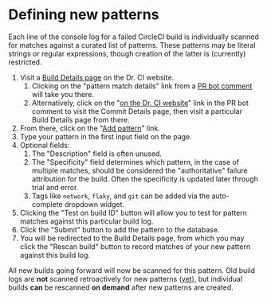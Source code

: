 # Defining new patterns

Each line of the console log for a failed CircleCI build is individually scanned for matches against a curated list of patterns.  These patterns may be literal strings or regular expressions, though creation of the latter is (currently) restricted.


1. Visit a [Build Details page](https://dr.pytorch.org/build-details.html?build_id=82804195) on the Dr. CI website.
   1. Clicking on the "pattern match details" link from a [PR bot comment](https://github.com/pytorch/pytorch/pull//31542#issuecomment-568144501) will take you there.
   2. Alternatively, click on the "[on the Dr. CI website](https://dr.pytorch.org/commit-details.html?sha1=48540e0132ff1c6d545c0894868e91d911cd6144)" link in the PR bot comment to visit the Commit Details page, then visit a particular Build Details page from there.
2. From there, click on the "[Add pattern](https://dr.pytorch.org/add-pattern.html?build_id=82804195)" link.
3. Type your pattern in the first input field on the page.
4. Optional fields:
   1. The "Description" field is often unused.
   2. The "Specificity" field determines which pattern, in the case of multiple matches, should be considered the "authoritative" failure attribution for the build.  Often the specificity is updated later through trial and error.
   3. Tags like `network`, `flaky`, and `git` can be added via the auto-complete dropdown widget.
5. Clicking the "Test on build ID" button will allow you to test for pattern matches against this particular build log.
6. Click the "Submit" button to add the pattern to the database.
7. You will be redirected to the Build Details page, from which you may click the "Rescan build" button to record matches of your new pattern against this build log.



All new builds going forward will now be scanned for this pattern.  Old build logs are **not** scanned retroactively for new patterns ([yet](https://github.com/kostmo/circleci-failure-tracker/issues/12)), but individual builds **can** be rescanned **on demand** after new patterns are created.
